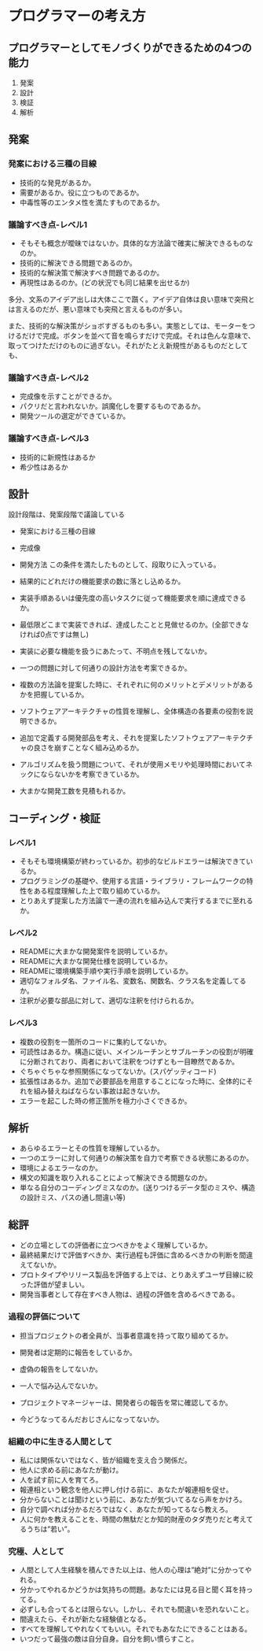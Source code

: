 # プログラマーの考え方

## プログラマーとしてモノづくりができるための4つの能力

1. 発案
2. 設計
3. 検証
4. 解析

## 発案

### 発案における三種の目線

- 技術的な発見があるか。
- 需要があるか。役に立つものであるか。
- 中毒性等のエンタメ性を満たすものであるか。

### 議論すべき点-レベル1

- そもそも概念が曖昧ではないか。具体的な方法論で確実に解決できるものなのか。
- 技術的に解決できる問題であるのか。
- 技術的な解決策で解決すべき問題であるのか。
- 再現性はあるのか。(どの状況でも同じ結果を出せるか)

多分、文系のアイデア出しは大体ここで躓く。アイデア自体は良い意味で突飛とは言えるのだが、悪い意味でも突飛と言えるものが多い。

また、技術的な解決策がショボすぎるものも多い。実態としては、モーターをつけるだけで完成。ボタンを並べて音を鳴らすだけで完成。それは色んな意味で、取ってつけただけのものに過ぎない。それがたとえ新規性があるものだとしても、

### 議論すべき点-レベル2

- 完成像を示すことができるか。
- パクリだと言われないか。誤魔化しを要するものであるか。
- 開発ツールの選定ができているか。

### 議論すべき点-レベル3

- 技術的に新規性はあるか
- 希少性はあるか



## 設計

設計段階は、発案段階で議論している
- 発案における三種の目線
- 完成像
- 開発方法
この条件を満たしたものとして、段取りに入っている。

- 結果的にどれだけの機能要求の数に落とし込めるか。
- 実装手順あるいは優先度の高いタスクに従って機能要求を順に達成できるか。
- 最低限どこまで実装できれば、達成したことと見做せるのか。(全部できなければ0点ですは無し)
- 実装に必要な機能を扱うにあたって、不明点を残してないか。
- 一つの問題に対して何通りの設計方法を考案できるか。
- 複数の方法論を提案した時に、それぞれに何のメリットとデメリットがあるかを把握しているか。
- ソフトウェアアーキテクチャの性質を理解し、全体構造の各要素の役割を説明できるか。
- 追加で定義する開発部品を考え、それを提案したソフトウェアアーキテクチャの良さを崩すことなく組み込めるか。
- アルゴリズムを扱う問題について、それが使用メモリや処理時間においてネックにならないかを考察できているか。
- 大まかな開発工数を見積もれるか。

## コーディング・検証

### レベル1

- そもそも環境構築が終わっているか。初歩的なビルドエラーは解決できているか。
- プログラミングの基礎や、使用する言語・ライブラリ・フレームワークの特性をある程度理解した上で取り組めているか。
- とりあえず提案した方法論で一連の流れを組み込んで実行するまでに至れるか。

### レベル2

- READMEに大まかな開発案件を説明しているか。
- READMEに大まかな開発仕様を説明しているか。
- READMEに環境構築手順や実行手順を説明しているか。
- 適切なフォルダ名、ファイル名、変数名、関数名、クラス名を定義してるか。
- 注釈が必要な部品に対して、適切な注釈を付けられるか。

### レベル3

- 複数の役割を一箇所のコードに集約してないか。
- 可読性はあるか。構造に従い、メインルーチンとサブルーチンの役割が明確に分断されており、両者において注釈をつけずとも一目瞭然であるか。
- ぐちゃぐちゃな参照関係になってないか。(スパゲッティコード)
- 拡張性はあるか。追加で必要部品を用意することになった時に、全体的にそれを組み替えねばならない事故は起きないか。
- エラーを起こした時の修正箇所を極力小さくできるか。

## 解析

- あらゆるエラーとその性質を理解しているか。
- 一つのエラーに対して何通りの解決策を自力で考察できる状態にあるのか。
- 環境によるエラーなのか。
- 構文の知識を取り入れることによって解決できる問題なのか。
- 単なる自分のコーディングミスなのか。(送りつけるデータ型のミスや、構造の設計ミス、パスの通し間違い等)

## 総評

- どの立場としての評価者に立つべきかをよく理解しているか。
- 最終結果だけで評価すべきか、実行過程も評価に含めるべきかの判断を間違えてないか。
- プロトタイプやリリース製品を評価する上では、とりあえずユーザ目線に絞った評価が望ましい。
- 開発当事者として存在すべき人物は、過程の評価を含めるべきである。

### 過程の評価について

- 担当プロジェクトの者全員が、当事者意識を持って取り組めてるか。
- 開発者は定期的に報告をしているか。
- 虚偽の報告をしてないか。
- 一人で悩み込んでないか。

- プロジェクトマネージャーは、開発者らの報告を常に確認してるか。
- 今どうなってるんだおじさんになってないか。

### 組織の中に生きる人間として

- 私には関係ないではなく、皆が組織を支え合う関係だ。
- 他人に求める前にあなたが動け。
- 人を試す前に人を育てろ。
- 報連相という観念を他人に押し付ける前に、あなたが報連相を促せ。
- 分からないことは聞けという前に、あなたが気づいてるなら声をかけろ。
- 自分で調べれば分かるだろではなく、あなたが知ってるなら教えろ。
- 人に何かを教えることを、時間の無駄だとか知的財産のタダ売りだと考えてるうちは”若い”。

### 究極、人として

- 人間として人生経験を積んできた以上は、他人の心理は”絶対”に分かってやれる。
- 分かってやれるかどうかは気持ちの問題。あなたには見る目と聞く耳を持ってる。
- 必ずしも合ってるとは限らない。しかし、それでも間違いを恐れないこと。
- 間違えたら、それが新たな経験値となる。
- すべてを理解してやれなくてもいい。それでもあなたにできることはある。
- いつだって最強の敵は自分自身。自分を飼い慣らすこと。


